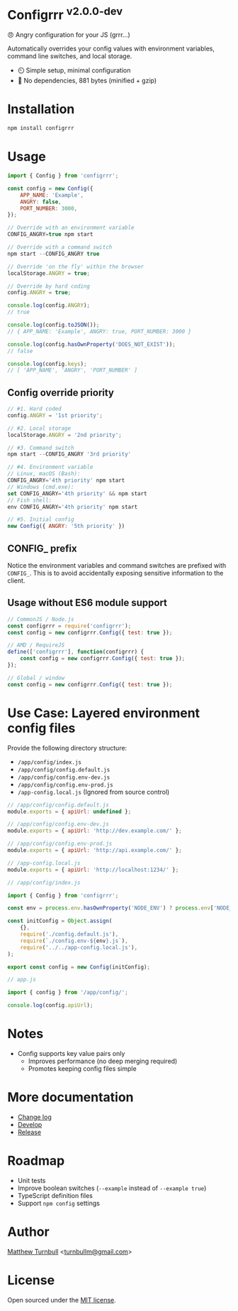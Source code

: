# Configrrr <sup>v2.0.0-dev</sup>

:angry: Angry configuration for your JS (grrr...)

Automatically overrides your config values with environment variables, command line switches, and local storage.

- :timer_clock: Simple setup, minimal configuration
- :hatched_chick: No dependencies, 881 bytes (minified + gzip)

# Installation

```bash
npm install configrrr
```

# Usage

```javascript
import { Config } from 'configrrr';

const config = new Config({
	APP_NAME: 'Example',
	ANGRY: false,
	PORT_NUMBER: 3000,
});
```

```javascript
// Override with an environment variable
CONFIG_ANGRY=true npm start

// Override with a command switch
npm start --CONFIG_ANGRY true

// Override 'on the fly' within the browser
localStorage.ANGRY = true;

// Override by hard coding
config.ANGRY = true;
```

```javascript
console.log(config.ANGRY);
// true

console.log(config.toJSON());
// { APP_NAME: 'Example', ANGRY: true, PORT_NUMBER: 3000 }

console.log(config.hasOwnProperty('DOES_NOT_EXIST'));
// false

console.log(config.keys);
// [ 'APP_NAME', 'ANGRY', 'PORT_NUMBER' ]
```

## Config override priority

```javascript
// #1. Hard coded
config.ANGRY = '1st priority';

// #2. Local storage
localStorage.ANGRY = '2nd priority';

// #3. Command switch
npm start --CONFIG_ANGRY '3rd priority'

// #4. Environment variable
// Linux, macOS (Bash):
CONFIG_ANGRY='4th priority' npm start
// Windows (cmd.exe):
set CONFIG_ANGRY='4th priority' && npm start
// Fish shell:
env CONFIG_ANGRY='4th priority' npm start

// #5. Initial config
new Config({ ANGRY: '5th priority' })
```

## CONFIG_ prefix

Notice the environment variables and command switches are prefixed with `CONFIG_`. This is to avoid accidentally exposing sensitive information to the client.

## Usage without ES6 module support

```javascript
// CommonJS / Node.js
const configrrr = require('configrrr');
const config = new configrrr.Config({ test: true });

// AMD / RequireJS 
define(['configrrr'], function(configrrr) {
	const config = new configrrr.Config({ test: true });
});

// Global / window
const config = new configrrr.Config({ test: true });
```

# Use Case: Layered environment config files

Provide the following directory structure:

- `/app/config/index.js`
- `/app/config/config.default.js`
- `/app/config/config.env-dev.js`
- `/app/config/config.env-prod.js`
- `/app-config.local.js` (Ignored from source control)

```javascript
// /app/config/config.default.js
module.exports = { apiUrl: undefined };

// /app/config/config.env-dev.js
module.exports = { apiUrl: 'http://dev.example.com/' };

// /app/config/config.env-prod.js
module.exports = { apiUrl: 'http://api.example.com/' };

// /app-config.local.js
module.exports = { apiUrl: 'http://localhost:1234/' };
```

```javascript
// /app/config/index.js

import { Config } from 'configrrr';

const env = process.env.hasOwnProperty('NODE_ENV') ? process.env['NODE_ENV'] : 'dev';

const initConfig = Object.assign(
	{},
	require('./config.default.js'),
	require(`./config.env-${env}.js`),
	require('../../app-config.local.js'),
);

export const config = new Config(initConfig);
```

```javascript
// app.js

import { config } from '/app/config/';

console.log(config.apiUrl);
```

# Notes

- Config supports key value pairs only
	- Improves performance (no deep merging required)
	- Promotes keeping config files simple

# More documentation

- [Change log](CHANGELOG.md)
- [Develop](docs/develop.md)
- [Release](docs/release.md)

# Roadmap

- Unit tests
- Improve boolean switches (`--example` instead of `--example true`)
- TypeScript definition files
- Support `npm config` settings

# Author

[Matthew Turnbull](http://turnbullm.com) <[turnbullm@gmail.com](mailto:turnbullm@gmail.com)>

# License

Open sourced under the [MIT license](http://turnbullm.mit-license.org/).
